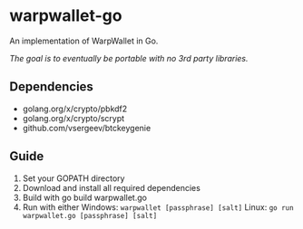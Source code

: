 # warpwallet-go
An implementation of WarpWallet in Go.

*The goal is to eventually be portable with no 3rd party libraries.*

## Dependencies
* golang.org/x/crypto/pbkdf2
* golang.org/x/crypto/scrypt
* github.com/vsergeev/btckeygenie

## Guide
1) Set your GOPATH directory
2) Download and install all required dependencies
3) Build with go build warpwallet.go
4) Run with either
Windows: `warpwallet [passphrase] [salt]` 
Linux: `go run warpwallet.go [passphrase] [salt]` 
